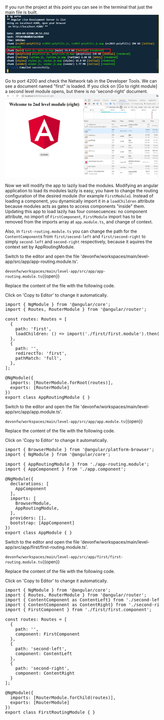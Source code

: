 If you run the project at this point you can see in the terminal that just the main file is built.
![compile-eager](./assets/compile-eager.png)

Go to port 4200 and check the Network tab in the Developer Tools. We can see a document named &#34;first&#34; is loaded. If you click on [Go to right module] a second level module opens, but there is no &#39;second-right&#39; document.
![second-lvl-right-eager](./assets/second-lvl-right-eager.png)

Now we will modify the app to lazily load the modules. Modifying an angular application to load its modules lazily is easy, you have to change the routing configuration of the desired module (for example `FirstModule`). Instead of loading a component, you dynamically import it in a `loadChildren` attribute because modules acts as gates to access components &#34;inside&#34; them. Updating this app to load lazily has four consecuences: no component attribute, no import of `FirstComponent`, `FirstModule` import has to be removed from the imports array at `app.module.ts`, and change of context.

Also, in `first-routing.module.ts` you can change the path for the `ContentComponent`s from `first/second-left` and `first/second-right` to simply `second-left` and `second-right` respectively,  because it aquires the context set by AppRoutingModule.


Switch to the editor and open the file 'devonfw/workspaces/main/level-app/src/app/app-routing.module.ts'.

`devonfw/workspaces/main/level-app/src/app/app-routing.module.ts`{{open}}




Replace the content of the file with the following code.


Click on 'Copy to Editor' to change it automatically.

<pre class="file" data-filename="devonfw/workspaces/main/level-app/src/app/app-routing.module.ts" data-target="replace" data-marker="">
import { NgModule } from &#39;@angular/core&#39;;
import { Routes, RouterModule } from &#39;@angular/router&#39;;

const routes: Routes = [
  {
    path: &#39;first&#39;,
    loadChildren: () =&gt; import(&#39;./first/first.module&#39;).then(m =&gt; m.FirstModule),
  },
  {
    path: &#39;&#39;,
    redirectTo: &#39;first&#39;,
    pathMatch: &#39;full&#39;,
  },
];

@NgModule({
  imports: [RouterModule.forRoot(routes)],
  exports: [RouterModule]
})
export class AppRoutingModule { }
</pre>



Switch to the editor and open the file 'devonfw/workspaces/main/level-app/src/app/app.module.ts'.

`devonfw/workspaces/main/level-app/src/app/app.module.ts`{{open}}




Replace the content of the file with the following code.


Click on 'Copy to Editor' to change it automatically.

<pre class="file" data-filename="devonfw/workspaces/main/level-app/src/app/app.module.ts" data-target="replace" data-marker="">
import { BrowserModule } from &#39;@angular/platform-browser&#39;;
import { NgModule } from &#39;@angular/core&#39;;

import { AppRoutingModule } from &#39;./app-routing.module&#39;;
import { AppComponent } from &#39;./app.component&#39;;

@NgModule({
  declarations: [
    AppComponent
  ],
  imports: [
    BrowserModule,
    AppRoutingModule,
  ],
  providers: [],
  bootstrap: [AppComponent]
})
export class AppModule { }
</pre>



Switch to the editor and open the file 'devonfw/workspaces/main/level-app/src/app/first/first-routing.module.ts'.

`devonfw/workspaces/main/level-app/src/app/first/first-routing.module.ts`{{open}}




Replace the content of the file with the following code.


Click on 'Copy to Editor' to change it automatically.

<pre class="file" data-filename="devonfw/workspaces/main/level-app/src/app/first/first-routing.module.ts" data-target="replace" data-marker="">
import { NgModule } from &#39;@angular/core&#39;;
import { Routes, RouterModule } from &#39;@angular/router&#39;;
import { ContentComponent as ContentLeft} from &#39;./second-left/content/content.component&#39;;
import { ContentComponent as ContentRight} from &#39;./second-right/content/content.component&#39;;
import { FirstComponent } from &#39;./first/first.component&#39;;

const routes: Routes = [
  {
    path: &#39;&#39;,
    component: FirstComponent
  },
  {
    path: &#39;second-left&#39;,
    component: ContentLeft
  },
  {
    path: &#39;second-right&#39;,
    component: ContentRight
  }
];

@NgModule({
  imports: [RouterModule.forChild(routes)],
  exports: [RouterModule]
})
export class FirstRoutingModule { }
</pre>

